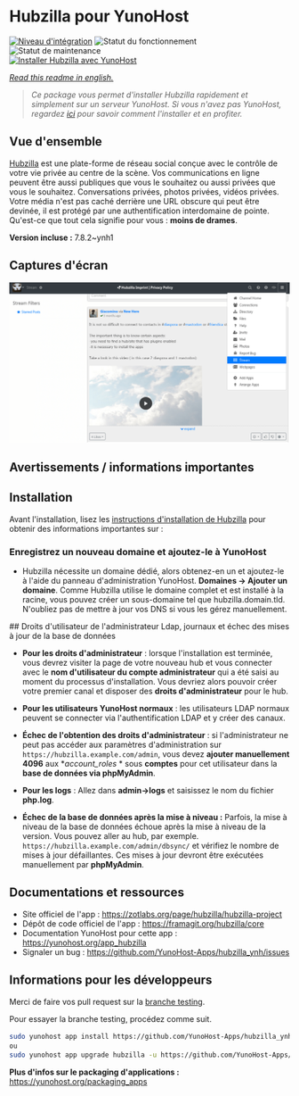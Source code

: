 <!--
N.B.: This README was automatically generated by https://github.com/YunoHost/apps/tree/master/tools/README-generator
It shall NOT be edited by hand.
-->

# Hubzilla pour YunoHost

[![Niveau d'intégration](https://dash.yunohost.org/integration/hubzilla.svg)](https://dash.yunohost.org/appci/app/hubzilla) ![Statut du fonctionnement](https://ci-apps.yunohost.org/ci/badges/hubzilla.status.svg) ![Statut de maintenance](https://ci-apps.yunohost.org/ci/badges/hubzilla.maintain.svg)  
[![Installer Hubzilla avec YunoHost](https://install-app.yunohost.org/install-with-yunohost.svg)](https://install-app.yunohost.org/?app=hubzilla)

*[Read this readme in english.](./README.md)*

> *Ce package vous permet d'installer Hubzilla rapidement et simplement sur un serveur YunoHost.
Si vous n'avez pas YunoHost, regardez [ici](https://yunohost.org/#/install) pour savoir comment l'installer et en profiter.*

## Vue d'ensemble

[Hubzilla](https://hub.libranet.de/directory?f=&global=1&pubforums=1) est une plate-forme de réseau social conçue avec le contrôle de votre vie privée au centre de la scène. Vos communications en ligne peuvent être aussi publiques que vous le souhaitez ou aussi privées que vous le souhaitez. Conversations privées, photos privées, vidéos privées. Votre média n'est pas caché derrière une URL obscure qui peut être devinée, il est protégé par une authentification interdomaine de pointe. Qu'est-ce que tout cela signifie pour vous : **moins de drames**.


**Version incluse :** 7.8.2~ynh1

## Captures d'écran

![Capture d'écran de Hubzilla](./doc/screenshots/hubzilla-1.png)

## Avertissements / informations importantes

## Installation
Avant l'installation, lisez les [instructions d'installation de Hubzilla](https://framagit.org/hubzilla/core/blob/master/install/INSTALL.txt) pour obtenir des informations importantes sur :

### Enregistrez un nouveau domaine et ajoutez-le à YunoHost
- Hubzilla nécessite un domaine dédié, alors obtenez-en un et ajoutez-le à l'aide du panneau d'administration YunoHost. **Domaines -> Ajouter un domaine**. Comme Hubzilla utilise le domaine complet et est installé à la racine, vous pouvez créer un sous-domaine tel que hubzilla.domain.tld. N'oubliez pas de mettre à jour vos DNS si vous les gérez manuellement.

## Droits d'utilisateur de l'administrateur Ldap, journaux et échec des mises à jour de la base de données

- **Pour les droits d'administrateur** : lorsque l'installation est terminée, vous devrez visiter la page de votre nouveau hub et vous connecter avec le **nom d'utilisateur du compte administrateur** qui a été saisi au moment du processus d'installation. Vous devriez alors pouvoir créer votre premier canal et disposer des **droits d'administrateur** pour le hub.

- **Pour les utilisateurs YunoHost normaux** : les utilisateurs LDAP normaux peuvent se connecter via l'authentification LDAP et y créer des canaux.

- **Échec de l'obtention des droits d'administrateur** : si l'administrateur ne peut pas accéder aux paramètres d'administration sur `https://hubzilla.example.com/admin`, vous devez **ajouter manuellement 4096** aux **account_roles* * sous **comptes** pour cet utilisateur dans la **base de données via phpMyAdmin**.

- **Pour les logs** : Allez dans **admin->logs** et saisissez le nom du fichier **php.log**.

- **Échec de la base de données après la mise à niveau :** Parfois, la mise à niveau de la base de données échoue après la mise à niveau de la version. Vous pouvez aller au hub, par exemple. `https://hubzilla.example.com/admin/dbsync/` et vérifiez le nombre de mises à jour défaillantes. Ces mises à jour devront être exécutées manuellement par **phpMyAdmin**.

## Documentations et ressources

* Site officiel de l'app : <https://zotlabs.org/page/hubzilla/hubzilla-project>
* Dépôt de code officiel de l'app : <https://framagit.org/hubzilla/core>
* Documentation YunoHost pour cette app : <https://yunohost.org/app_hubzilla>
* Signaler un bug : <https://github.com/YunoHost-Apps/hubzilla_ynh/issues>

## Informations pour les développeurs

Merci de faire vos pull request sur la [branche testing](https://github.com/YunoHost-Apps/hubzilla_ynh/tree/testing).

Pour essayer la branche testing, procédez comme suit.

``` bash
sudo yunohost app install https://github.com/YunoHost-Apps/hubzilla_ynh/tree/testing --debug
ou
sudo yunohost app upgrade hubzilla -u https://github.com/YunoHost-Apps/hubzilla_ynh/tree/testing --debug
```

**Plus d'infos sur le packaging d'applications :** <https://yunohost.org/packaging_apps>
